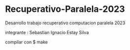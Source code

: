 # Recuperativo-Paralela-2023
Desarrollo trabajo recuperativo computacion paralela 2023

integrante : Sebastian Ignacio Estay Silva

compilar con $ make

